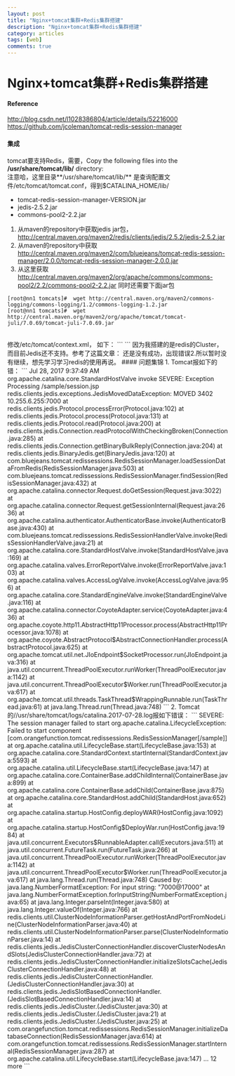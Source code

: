 ```yaml
---
layout: post
title: "Nginx+tomcat集群+Redis集群搭建"
description: "Nginx+tomcat集群+Redis集群搭建"
category: articles
tags: [web]
comments: true
---
```

Nginx+tomcat集群+Redis集群搭建
=======
#### Reference
<http://blog.csdn.net/l1028386804/article/details/52216000>
<https://github.com/jcoleman/tomcat-redis-session-manager>
#### 集成
tomcat要支持Redis，需要，Copy the following files into the **/usr/share/tomcat/lib/** directory:</br>
注意哈，这里目录**/usr/share/tomcat/lib/** 是查询配置文件/etc/tomcat/tomcat.conf，得到$CATALINA_HOME/lib/

+ tomcat-redis-session-manager-VERSION.jar
+ jedis-2.5.2.jar
+ commons-pool2-2.2.jar

1. 从maven的repository中获取jedis jar包，http://central.maven.org/maven2/redis/clients/jedis/2.5.2/jedis-2.5.2.jar
2. 从maven的repository中获取 http://central.maven.org/maven2/com/bluejeans/tomcat-redis-session-manager/2.0.0/tomcat-redis-session-manager-2.0.0.jar
3. 从这里获取 http://central.maven.org/maven2/org/apache/commons/commons-pool2/2.2/commons-pool2-2.2.jar
同时还需要下面jar包
```
[root@nn1 tomcats]#  wget http://central.maven.org/maven2/commons-logging/commons-logging/1.2/commons-logging-1.2.jar
[root@nn1 tomcats]#  wget http://central.maven.org/maven2/org/apache/tomcat/tomcat-juli/7.0.69/tomcat-juli-7.0.69.jar
```

</br>
修改/etc/tomcat/context.xml， 如下：
```
<Valve className="com.orangefunction.tomcat.redissessions.RedisSessionHandlerValve"/>
<Manager className="com.orangefunction.tomcat.redissessions.RedisSessionManager" host="localhost" port="6379" database="0" maxInactiveInterval="60"/>
```
因为我搭建的是redis的Cluster，而目前Jedis还不支持。参考了这篇文章：<http://blog.csdn.net/dlf123321/article/details/53900378> 还是没有成功，出现错误2.所以暂时没有继续，想先学习学习redis的使用再说。
#### 问题集锦
1. Tomcat报如下的错：
```
Jul 28, 2017 9:37:49 AM org.apache.catalina.core.StandardHostValve invoke
SEVERE: Exception Processing /sample/session.jsp
redis.clients.jedis.exceptions.JedisMovedDataException: MOVED 3402 10.255.6.255:7000
        at redis.clients.jedis.Protocol.processError(Protocol.java:102)
        at redis.clients.jedis.Protocol.process(Protocol.java:131)
        at redis.clients.jedis.Protocol.read(Protocol.java:200)
        at redis.clients.jedis.Connection.readProtocolWithCheckingBroken(Connection.java:285)
        at redis.clients.jedis.Connection.getBinaryBulkReply(Connection.java:204)
        at redis.clients.jedis.BinaryJedis.get(BinaryJedis.java:120)
        at com.bluejeans.tomcat.redissessions.RedisSessionManager.loadSessionDataFromRedis(RedisSessionManager.java:503)
        at com.bluejeans.tomcat.redissessions.RedisSessionManager.findSession(RedisSessionManager.java:432)
        at org.apache.catalina.connector.Request.doGetSession(Request.java:3022)
        at org.apache.catalina.connector.Request.getSessionInternal(Request.java:2636)
        at org.apache.catalina.authenticator.AuthenticatorBase.invoke(AuthenticatorBase.java:430)
        at com.bluejeans.tomcat.redissessions.RedisSessionHandlerValve.invoke(RedisSessionHandlerValve.java:21)
        at org.apache.catalina.core.StandardHostValve.invoke(StandardHostValve.java:169)
        at org.apache.catalina.valves.ErrorReportValve.invoke(ErrorReportValve.java:103)
        at org.apache.catalina.valves.AccessLogValve.invoke(AccessLogValve.java:956)
        at org.apache.catalina.core.StandardEngineValve.invoke(StandardEngineValve.java:116)
        at org.apache.catalina.connector.CoyoteAdapter.service(CoyoteAdapter.java:436)
        at org.apache.coyote.http11.AbstractHttp11Processor.process(AbstractHttp11Processor.java:1078)
        at org.apache.coyote.AbstractProtocol$AbstractConnectionHandler.process(AbstractProtocol.java:625)
        at org.apache.tomcat.util.net.JIoEndpoint$SocketProcessor.run(JIoEndpoint.java:316)
        at java.util.concurrent.ThreadPoolExecutor.runWorker(ThreadPoolExecutor.java:1142)
        at java.util.concurrent.ThreadPoolExecutor$Worker.run(ThreadPoolExecutor.java:617)
        at org.apache.tomcat.util.threads.TaskThread$WrappingRunnable.run(TaskThread.java:61)
        at java.lang.Thread.run(Thread.java:748)
```
2. Tomcat的//usr/share/tomcat/logs/catalina.2017-07-28.log报如下错误：
```
SEVERE: The session manager failed to start
org.apache.catalina.LifecycleException: Failed to start component [com.orangefunction.tomcat.redissessions.RedisSessionManager[/sample]]
        at org.apache.catalina.util.LifecycleBase.start(LifecycleBase.java:153)
        at org.apache.catalina.core.StandardContext.startInternal(StandardContext.java:5593)
        at org.apache.catalina.util.LifecycleBase.start(LifecycleBase.java:147)
        at org.apache.catalina.core.ContainerBase.addChildInternal(ContainerBase.java:899)
        at org.apache.catalina.core.ContainerBase.addChild(ContainerBase.java:875)
        at org.apache.catalina.core.StandardHost.addChild(StandardHost.java:652)
        at org.apache.catalina.startup.HostConfig.deployWAR(HostConfig.java:1092)
        at org.apache.catalina.startup.HostConfig$DeployWar.run(HostConfig.java:1984)
        at java.util.concurrent.Executors$RunnableAdapter.call(Executors.java:511)
        at java.util.concurrent.FutureTask.run(FutureTask.java:266)
        at java.util.concurrent.ThreadPoolExecutor.runWorker(ThreadPoolExecutor.java:1142)
        at java.util.concurrent.ThreadPoolExecutor$Worker.run(ThreadPoolExecutor.java:617)
        at java.lang.Thread.run(Thread.java:748)
Caused by: java.lang.NumberFormatException: For input string: "7000@17000"
        at java.lang.NumberFormatException.forInputString(NumberFormatException.java:65)
        at java.lang.Integer.parseInt(Integer.java:580)
        at java.lang.Integer.valueOf(Integer.java:766)
        at redis.clients.util.ClusterNodeInformationParser.getHostAndPortFromNodeLine(ClusterNodeInformationParser.java:40)
        at redis.clients.util.ClusterNodeInformationParser.parse(ClusterNodeInformationParser.java:14)
        at redis.clients.jedis.JedisClusterConnectionHandler.discoverClusterNodesAndSlots(JedisClusterConnectionHandler.java:72)
        at redis.clients.jedis.JedisClusterConnectionHandler.initializeSlotsCache(JedisClusterConnectionHandler.java:48)
        at redis.clients.jedis.JedisClusterConnectionHandler.<init>(JedisClusterConnectionHandler.java:30)
        at redis.clients.jedis.JedisSlotBasedConnectionHandler.<init>(JedisSlotBasedConnectionHandler.java:14)
        at redis.clients.jedis.JedisCluster.<init>(JedisCluster.java:30)
        at redis.clients.jedis.JedisCluster.<init>(JedisCluster.java:21)
        at redis.clients.jedis.JedisCluster.<init>(JedisCluster.java:25)
        at com.orangefunction.tomcat.redissessions.RedisSessionManager.initializeDatabaseConnection(RedisSessionManager.java:614)
        at com.orangefunction.tomcat.redissessions.RedisSessionManager.startInternal(RedisSessionManager.java:287)
        at org.apache.catalina.util.LifecycleBase.start(LifecycleBase.java:147)
        ... 12 more
```

